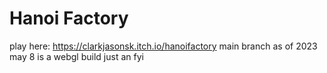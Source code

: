 # Hanoi Factory

play here: https://clarkjasonsk.itch.io/hanoifactory
main branch as of 2023 may 8 is a webgl build just an fyi
